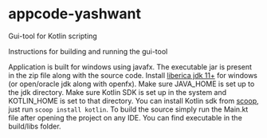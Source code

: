 # appcode-yashwant
Gui-tool for Kotlin scripting 

Instructions for building and running the gui-tool

Application is built for windows using javafx. The executable jar is present in the zip file along with the source code.
Install [liberica jdk 11+](https://bell-sw.com/pages/downloads/#/java-11-lts) for windows (or open/oracle jdk along with openfx). Make sure JAVA_HOME is set up to the jdk directory.
Make sure Kotlin SDK is set up in the system and KOTLIN_HOME is set to that directory. You can install Kotlin sdk from [scoop](https://scoop.sh/), just run `scoop install kotlin`. 
To build the source simply run the Main.kt file after opening the project on any IDE. You can find executable in the build/libs folder.
